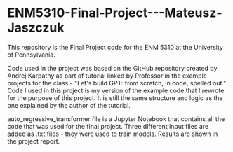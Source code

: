 # ENM5310-Final-Project---Mateusz-Jaszczuk
This repository is the Final Project code for the ENM 5310 at the University of Pennsylvania.

Code used in the project was based on the GitHub repository created by Andrej Karpathy as part of tutorial linked by Professor in the example projects for the class -  "Let's build GPT: from scratch, in code, spelled out." Code I used in this project is my version of the example code that I rewrote for the purpose of this project. It is still the same structure and logic as the one explained by the author of the tutorial. 

auto_regressive_transformer file is a Jupyter Notebook that contains all the code that was used for the final project.
Three different input files are added as .txt files - they were used to train models. Results are shown in the project report.
